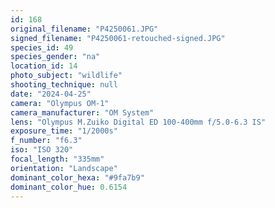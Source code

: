 ```yaml
---
id: 168
original_filename: "P4250061.JPG"
signed_filename: "P4250061-retouched-signed.JPG"
species_id: 49
species_gender: "na"
location_id: 14
photo_subject: "wildlife"
shooting_technique: null
date: "2024-04-25"
camera: "Olympus OM-1"
camera_manufacturer: "OM System"
lens: "Olympus M.Zuiko Digital ED 100-400mm f/5.0-6.3 IS"
exposure_time: "1/2000s"
f_number: "f6.3"
iso: "ISO 320"
focal_length: "335mm"
orientation: "Landscape"
dominant_color_hexa: "#9fa7b9"
dominant_color_hue: 0.6154
---
```

